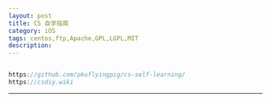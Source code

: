 ```yaml
---
layout: post
title: CS 自学指南
category: iOS
tags: centos,ftp,Apache,GPL,LGPL,MIT
description: 
---
```


```javascript

https://github.com/pkuflyingpig/cs-self-learning/
https://csdiy.wiki


```



---



